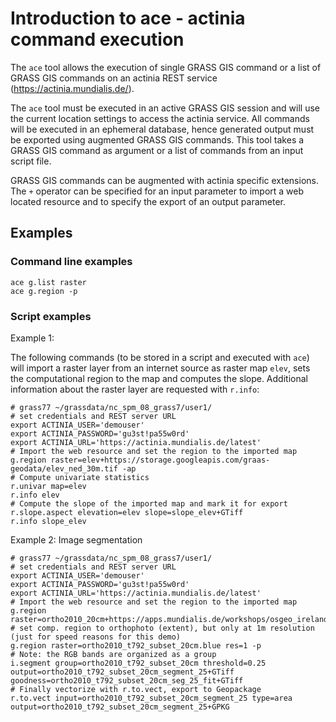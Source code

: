 # Introduction to ace - actinia command execution

The `ace` tool allows the execution of single GRASS GIS command or a list of GRASS GIS commands on an actinia REST service (https://actinia.mundialis.de/).

The `ace` tool must be executed in an active GRASS GIS session and will use the current location settings to access the actinia service. All commands will be executed in an ephemeral database, hence generated output must be exported using augmented GRASS GIS commands. This tool takes a GRASS GIS command as argument or a list of commands from an input script file.

GRASS GIS commands can be augmented with actinia specific extensions. The `+` operator can be specified for an input parameter to import a web located resource and to specify the export of an output parameter.

## Examples

### Command line examples

    ace g.list raster
    ace g.region -p

### Script examples

Example 1:

The following commands (to be stored in a script and executed with `ace`) will import a raster layer from an internet source as raster map `elev`, sets the computational region to the map and computes the slope. Additional information about the raster layer are requested with `r.info`:

    # grass77 ~/grassdata/nc_spm_08_grass7/user1/
    # set credentials and REST server URL
    export ACTINIA_USER='demouser'
    export ACTINIA_PASSWORD='gu3st!pa55w0rd'
    export ACTINIA_URL='https://actinia.mundialis.de/latest'
    # Import the web resource and set the region to the imported map
    g.region raster=elev+https://storage.googleapis.com/graas-geodata/elev_ned_30m.tif -ap
    # Compute univariate statistics
    r.univar map=elev
    r.info elev
    # Compute the slope of the imported map and mark it for export
    r.slope.aspect elevation=elev slope=slope_elev+GTiff
    r.info slope_elev

Example 2: Image segmentation

    # grass77 ~/grassdata/nc_spm_08_grass7/user1/
    # set credentials and REST server URL
    export ACTINIA_USER='demouser'
    export ACTINIA_PASSWORD='gu3st!pa55w0rd'
    export ACTINIA_URL='https://actinia.mundialis.de/latest'
    # Import the web resource and set the region to the imported map
    g.region raster=ortho2010_20cm+https://apps.mundialis.de/workshops/osgeo_ireland2017/north_carolina/ortho2010_t792_subset_20cm.tif
    # set comp. region to orthophoto (extent), but only at 1m resolution (just for speed reasons for this demo)
    g.region raster=ortho2010_t792_subset_20cm.blue res=1 -p
    # Note: the RGB bands are organized as a group
    i.segment group=ortho2010_t792_subset_20cm threshold=0.25 output=ortho2010_t792_subset_20cm_segment_25+GTiff goodness=ortho2010_t792_subset_20cm_seg_25_fit+GTiff
    # Finally vectorize with r.to.vect, export to Geopackage
    r.to.vect input=ortho2010_t792_subset_20cm_segment_25 type=area output=ortho2010_t792_subset_20cm_segment_25+GPKG
